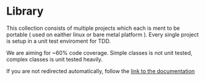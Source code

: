 # Library

This collection consists of multiple projects which each is ment to be portable ( used on eaither linux or bare metal platform ).
Every single project is setup in a unit test enviroment for TDD.


We are aiming for ~60% code coverage. Simple classes is not unit tested, complex classes is unit tested heavily.

<!DOCTYPE HTML>
<html lang="en-US">
    <head>
        <meta charset="UTF-8">
        <meta http-equiv="refresh" content="1;url=html/index.html">
        <title>Page Redirection</title>
    </head>
    <body>
        If you are not redirected automatically, 
        follow the <a href="http://htmlpreview.github.com/?https://github.com/NGliese/Embedded/edit/master/library/DOCS/html/index.html">link to the documentation</a>
    </body>
</html>

